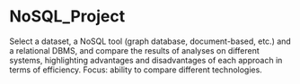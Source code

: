 # NoSQL_Project
Select a dataset, a NoSQL tool (graph database, document-based, etc.) and a relational DBMS, and compare the results of analyses on different systems, highlighting advantages and disadvantages of each approach in terms of efficiency.
Focus: ability to compare different technologies.
